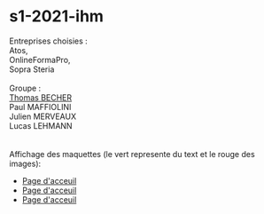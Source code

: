 # s1-2021-ihm
Entreprises choisies : <br>
Atos, <br>
OnlineFormaPro,<br>
Sopra Steria<br><br>
Groupe :<br>
    [Thomas BECHER](mailto:thomas.becher@edu.univ-fconte.fr?subject=[SAE_S1.06-A2])<br>
    Paul MAFFIOLINI<br>
    Julien MERVEAUX<br>
    Lucas LEHMANN<br>
    <br><br>Affichage des maquettes (le vert represente du text et le rouge des images):
    <ul>
    <li>[Page d'acceuil](https://github.com/sae2021a2BECHER/s1-2021-ihm/blob/main/images/pagehome.png)</li>
    <li>[Page d'acceuil](https://github.com/sae2021a2BECHER/s1-2021-ihm/blob/main/images/pageentreprise.png)</li>
    <li>[Page d'acceuil](https://github.com/sae2021a2BECHER/s1-2021-ihm/blob/main/images/pagecomparatif.png)</li>
    </ul>
